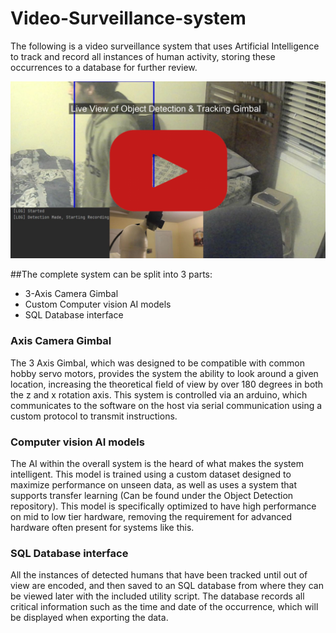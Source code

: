 # Video-Surveillance-system


The following is a video surveillance system that uses Artificial Intelligence to track and record all instances of human activity, storing these occurrences to a database for further review.


[![YoutubePreview](source/thumbnail.png)](https://youtu.be/1hW07kLk2sE)


##The complete system can be split into 3 parts:

- 3-Axis Camera Gimbal 
- Custom Computer vision AI models 
- SQL Database interface


### Axis Camera Gimbal

The 3 Axis Gimbal, which was designed to be compatible with common hobby servo motors, provides the system the ability to look around a given location, increasing the theoretical field of view by over 180 degrees in both the z and x rotation axis. This system is controlled via an arduino, which communicates to the software on the host via serial communication using a custom protocol to transmit instructions.

### Computer vision AI models

The AI within the overall system is the heard of what makes the system intelligent. This model is trained using a custom dataset designed to maximize performance on unseen data, as well as uses a system that supports transfer learning (Can be found under the Object Detection repository). This model is specifically optimized to have high performance on mid to low tier hardware, removing the requirement for advanced hardware often present for systems like this.

### SQL Database interface

All the instances of detected humans that have been tracked until out of view are encoded, and then saved to an SQL database from where they can be viewed later with the included utility script. The database records all critical information such as the time and date of the occurrence, which will be displayed when exporting the data.


